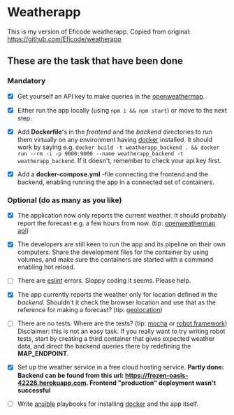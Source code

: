 # Weatherapp

This is my version of Eficode weatherapp. Copied from original: https://github.com/Eficode/weatherapp


## These are the task that have been done

### Mandatory

- [x] Get yourself an API key to make queries in the [openweathermap](http://openweathermap.org/).

- [x] Either run the app locally (using `npm i && npm start`) or move to the next step.

- [x] Add **Dockerfile**'s in the *frontend* and the *backend* directories to run them virtually on any environment having [docker](https://www.docker.com/) installed. It should work by saying e.g. `docker build -t weatherapp_backend . && docker run --rm -i -p 9000:9000 --name weatherapp_backend -t weatherapp_backend`. If it doesn't, remember to check your api key first.

- [x] Add a **docker-compose.yml** -file connecting the frontend and the backend, enabling running the app in a connected set of containers.

### Optional (do as many as you like)

- [x] The application now only reports the current weather. It should probably report the forecast e.g. a few hours from now. (tip: [openweathermap api](https://openweathermap.org/forecast5))

- [x] The developers are still keen to run the app and its pipeline on their own computers. Share the development files for the container by using volumes, and make sure the containers are started with a command enabling hot reload.

- [ ] There are [eslint](http://eslint.org/) errors. Sloppy coding it seems. Please help.

- [x] The app currently reports the weather only for location defined in the *backend*. Shouldn't it check the browser location and use that as the reference for making a forecast? (tip: [geolocation](https://developer.mozilla.org/en-US/docs/Web/API/Geolocation/Using_geolocation))

- [ ] There are no tests. Where are the tests? (tip: [mocha](https://mochajs.org/) or [robot framework](http://robotframework.org/)) Disclaimer: this is not an easy task. If you really want to try writing robot tests, start by creating a third container that gives expected weather data, and direct the backend queries there by redefining the **MAP_ENDPOINT**.

- [x] Set up the weather service in a free cloud hosting service. **Partly done: Backend can be found from this url: https://frozen-oasis-42226.herokuapp.com. Frontend "production" deployment wasn't successful**

- [ ] Write [ansible](http://docs.ansible.com/ansible/intro.html) playbooks for installing [docker](https://www.docker.com/) and the app itself.
